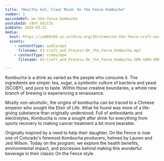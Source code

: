 ```yaml
---
title: "Healthy Gut, Clear Mind: On the Fence Kombucha"
number: 3
episodeRef: on-the-fence-kombucha
youtubeId: c9nY_GdiYJs
pubDate: 2025-03-21
media:
  host: https://ia800109.us.archive.org/30/items/on-the-fence-craft-and-process
  assets:
    - contentType: audio/mp3
      filename: 03-Craft_and_Process-On_the_Fence_Kombucha.mp3
    - contentType: video/mp4
      filename: 03-Craft_and_Process-On_the_Fence_Kombucha-SDR-1080-6Mbps.mov

---
```

Kombucha is a drink as varied as the people who consume it. The ingredients are simple: tea, sugar, a symbiotic culture of bacteria and yeast (SCOBY), and juice to taste. Within those creative boundaries, a whole new branch of brewing is experiencing a renaissance.

Mostly non-alcoholic, the origins of kombucha can be traced to a Chinese emperor who sought the Elixir of Life. What he found was more of a life-giving substance than originally understood. Full of antioxidants and electrolytes, Kombucha is now a sought after drink for everything from sports recovery to making cancer treatment a bit more bearable.

Originally inspired by a need to help their daughter, On the Fence is now one of Colorado's foremost Kombucha producers, helmed by Lauren and Jed Wilson. Today on the program, we explore the health benefits, environmental impact, and processes behind making this wonderful beverage in their classic On the Fence style.
